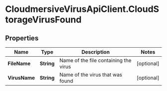 # CloudmersiveVirusApiClient.CloudStorageVirusFound

## Properties
Name | Type | Description | Notes
------------ | ------------- | ------------- | -------------
**FileName** | **String** | Name of the file containing the virus | [optional] 
**VirusName** | **String** | Name of the virus that was found | [optional] 


